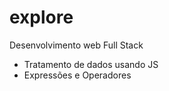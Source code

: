 # explore
Desenvolvimento web Full Stack

- Tratamento de dados usando JS
- Expressões e Operadores

